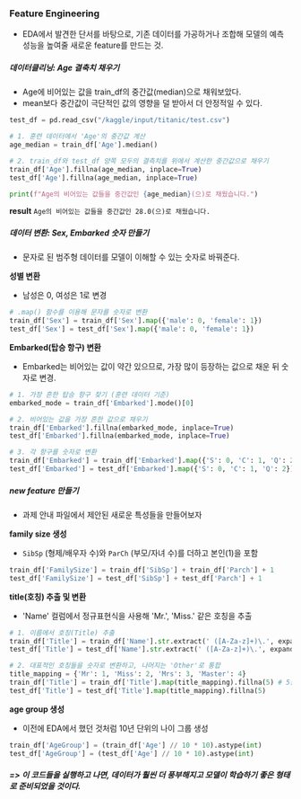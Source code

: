 ### Feature Engineering
- EDA에서 발견한 단서를 바탕으로, 기존 데이터를 가공하거나 조합해 모델의 예측 성능을 높여줄 새로운 feature를 만드는 것.

##### 데이터클리닝: Age 결축치 채우기
- Age에 비어있는 값을 train_df의 중간값(median)으로 채워보았다.
- mean보다 중간값이 극단적인 값의 영향을 덜 받아서 더 안정적일 수 있다.
```python
test_df = pd.read_csv("/kaggle/input/titanic/test.csv")

# 1. 훈련 데이터에서 'Age'의 중간값 계산
age_median = train_df['Age'].median()

# 2. train_df와 test_df 양쪽 모두의 결측치를 위에서 계산한 중간값으로 채우기
train_df['Age'].fillna(age_median, inplace=True)
test_df['Age'].fillna(age_median, inplace=True)

print(f"Age의 비어있는 값들을 중간값인 {age_median}(으)로 채웠습니다.")
```
**result**
`Age의 비어있는 값들을 중간값인 28.0(으)로 채웠습니다.`

##### 데이터 변환: Sex, Embarked 숫자 만들기
- 문자로 된 범주형 데이터를 모델이 이해할 수 있는 숫자로 바꿔준다.

**성별 변환**
- 남성은 0, 여성은 1로 변경
```python
# .map() 함수를 이용해 문자를 숫자로 변환
train_df['Sex'] = train_df['Sex'].map({'male': 0, 'female': 1})
test_df['Sex'] = test_df['Sex'].map({'male': 0, 'female': 1})
```

**Embarked(탑승 항구) 변환**
- Embarked는 비어있는 값이 약간 있으므로, 가장 많이 등장하는 값으로 채운 뒤 숫자로 변경.
```python
# 1. 가장 흔한 탑승 항구 찾기 (훈련 데이터 기준)
embarked_mode = train_df['Embarked'].mode()[0]

# 2. 비어있는 값을 가장 흔한 값으로 채우기
train_df['Embarked'].fillna(embarked_mode, inplace=True)
test_df['Embarked'].fillna(embarked_mode, inplace=True)

# 3. 각 항구를 숫자로 변환
train_df['Embarked'] = train_df['Embarked'].map({'S': 0, 'C': 1, 'Q': 2})
test_df['Embarked'] = test_df['Embarked'].map({'S': 0, 'C': 1, 'Q': 2})
```


##### new feature 만들기
- 과제 안내 파일에서 제안된 새로운 특성들을 만들어보자

**family size 생성**
- `SibSp` (형제/배우자 수)와 `ParCh` (부모/자녀 수)를 더하고 본인(1)을 포함
```python
train_df['FamilySize'] = train_df['SibSp'] + train_df['Parch'] + 1
test_df['FamilySize'] = test_df['SibSp'] + test_df['Parch'] + 1
```

**title(호칭) 추출 및 변환**
- 'Name' 컬럼에서 정규표현식을 사용해 'Mr.', 'Miss.' 같은 호칭을 추출
```python
# 1. 이름에서 호칭(Title) 추출
train_df['Title'] = train_df['Name'].str.extract(' ([A-Za-z]+)\.', expand=False)
test_df['Title'] = test_df['Name'].str.extract(' ([A-Za-z]+)\.', expand=False)

# 2. 대표적인 호칭들을 숫자로 변환하고, 나머지는 'Other'로 통합
title_mapping = {'Mr': 1, 'Miss': 2, 'Mrs': 3, 'Master': 4}
train_df['Title'] = train_df['Title'].map(title_mapping).fillna(5) # 5는 'Other'
test_df['Title'] = test_df['Title'].map(title_mapping).fillna(5)
```

**age group 생성**
- 이전에 EDA에서 했던 것처럼 10년 단위의 나이 그룹 생성
```python
train_df['AgeGroup'] = (train_df['Age'] // 10 * 10).astype(int)
test_df['AgeGroup'] = (test_df['Age'] // 10 * 10).astype(int)
```

##### => 이 코드들을 실행하고 나면, 데이터가 훨씬 더 풍부해지고 모델이 학습하기 좋은 형태로 준비되었을 것이다.


